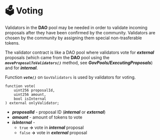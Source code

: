 # 🗳 Voting

Validators in the **DAO** pool may be needed in order to validate incoming proposals after they have been confirmed by the community. Validators are chosen by the community by assigning them special non-trasferable tokens.

The validator contract is like a DAO pool where validators vote for ***external*** proposals (which came from the **DAO** pool using the ***`moveProposalToValidators()`*** method, see ***GovPools/ExecutingProposals***) and for ***internal***.


Function ***`vote()`*** on `GovValidators` is used by validators for voting.

```solidity
function vote(
    uint256 proposalId,
    uint256 amount, 
    bool isInternal
) external onlyValidator;
```
- ***proposalId*** - proposal ID (***internal*** or ***external***)
- ***amount*** - amount of tokens to vote
- ***isInternal*** - 
    - `true` **->** vote in ***internal*** proposal
    - `false` **->** vote in ***external*** proposal
